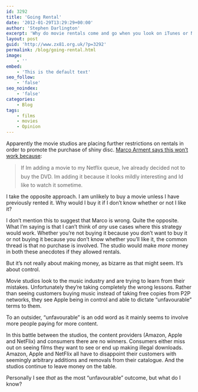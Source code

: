 ```yaml
---
id: 3292
title: 'Going Rental'
date: '2012-01-29T13:29:29+00:00'
author: 'Stephen Darlington'
excerpt: 'Why do movie rentals come and go when you look on iTunes or NetFlix? The studios think they''re being really smart. Are they?'
layout: post
guid: 'http://www.zx81.org.uk/?p=3292'
permalink: /blog/going-rental.html
image:
    - ''
embed:
    - 'This is the default text'
seo_follow:
    - 'false'
seo_noindex:
    - 'false'
categories:
    - Blog
tags:
    - films
    - movies
    - Opinion
---
```


Apparently the movie studios are placing further restrictions on rentals in order to promote the purchase of shiny disc. [Marco Arment says this won’t work because](http://www.marco.org/2012/01/27/netflix-warner-bros-queue-delay):

> If I&#146;m adding a movie to my Netflix queue, I&#146;ve already decided not to buy the DVD. I&#146;m adding it because it looks mildly interesting and I&#146;d like to watch it sometime.

I take the opposite approach. I am unlikely to buy a movie unless I have previously rented it. Why would I buy it if I don’t know whether or not I like it?

I don’t mention this to suggest that Marco is wrong. Quite the opposite. What I’m saying is that I can’t think of *any* use cases where this strategy would work. Whether you’re not buying it because you don’t want to buy it or not buying it because you don’t know whether you’ll like it, the common thread is that no purchase is involved. The studio would make *more* money in both these anecdotes if they allowed rentals.

But it’s not really about making money, as bizarre as that might seem. It’s about control.

Movie studios look to the music industry and are trying to learn from their mistakes. Unfortunately they’re taking completely the wrong lessons. Rather than seeing customers buying music instead of taking free copies from P2P networks, they see Apple being in control and able to dictate “unfavourable” terms to them.

To an outsider, “unfavourable” is an odd word as it mainly seems to involve more people paying for more content.

In this battle between the studios, the content providers (Amazon, Apple and NetFlix) and consumers there are no winners. Consumers either miss out on seeing films they want to see or end up making illegal downloads. Amazon, Apple and NetFlix all have to disappoint their customers with seemingly arbitrary additions and removals from their catalogue. And the studios continue to leave money on the table.

Personally I see *that* as the most “unfavourable” outcome, but what do I know?